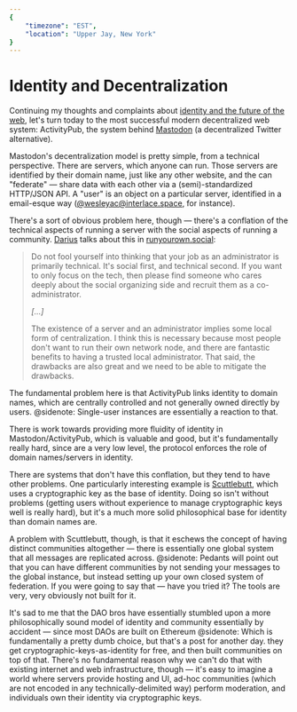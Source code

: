 ```yaml
---
{
	"timezone": "EST",
	"location": "Upper Jay, New York"
}
---
```

# Identity and Decentralization

Continuing my thoughts and complaints about [identity and the future of the web](/indieweb-thoughts-posse), let's turn today to the most successful modern decentralized web system: ActivityPub, the system behind [Mastodon](https://joinmastodon.org/) (a decentralized Twitter alternative).

Mastodon's decentralization model is pretty simple, from a technical perspective. There are servers, which anyone can run. Those servers are identified by their domain name, just like any other website, and the can "federate" — share data with each other via a (semi)-standardized HTTP/JSON API. A "user" is an object on a particular server, identified in a email-esque way (<a href="https://interlace.space/@wesleyac">@wesleyac@interlace.space</a>, for instance).

There's a sort of obvious problem here, though — there's a conflation of the technical aspects of running a server with the social aspects of running a community. [Darius](https://tinysubversions.com/) talks about this in [runyourown.social](https://runyourown.social/):

> Do not fool yourself into thinking that your job as an administrator is primarily technical. It's social first, and technical second. If you want to only focus on the tech, then please find someone who cares deeply about the social organizing side and recruit them as a co-administrator.
>
> *[…]*
>
> The existence of a server and an administrator implies some local form of centralization. I think this is necessary because most people don't want to run their own network node, and there are fantastic benefits to having a trusted local administrator. That said, the drawbacks are also great and we need to be able to mitigate the drawbacks.

The fundamental problem here is that ActivityPub links identity to domain names, which are centrally controlled and not generally owned directly by users.
@sidenote: Single-user instances are essentially a reaction to that.

There is work towards providing more fluidity of identity in Mastodon/ActivityPub, which is valuable and good, but it's fundamentally really hard, since are a very low level, the protocol enforces the role of domain names/servers in identity.

There are systems that don't have this conflation, but they tend to have other problems. One particularly interesting example is [Scuttlebutt](https://scuttlebutt.nz/), which uses a cryptographic key as the base of identity. Doing so isn't without problems (getting users without experience to manage cryptographic keys well is really hard), but it's a much more solid philosophical base for identity than domain names are.

A problem with Scuttlebutt, though, is that it eschews the concept of having distinct communities altogether — there is essentially one global system that all messages are replicated across.
@sidenote: Pedants will point out that you can have different communities by not sending your messages to the global instance, but instead setting up your own closed system of federation. If you were going to say that — have you tried it? The tools are very, very obviously not built for it.

It's sad to me that the DAO bros have essentially stumbled upon a more philosophically sound model of identity and community essentially by accident — since most DAOs are built on Ethereum
@sidenote: Which is fundamentally a pretty dumb choice, but that's a post for another day.
they get cryptographic-keys-as-identity for free, and then built communities on top of that. There's no fundamental reason why we can't do that with existing internet and web infrastructure, though — it's easy to imagine a world where servers provide hosting and UI, ad-hoc communities (which are not encoded in any technically-delimited way) perform moderation, and individuals own their identity via cryptographic keys.
